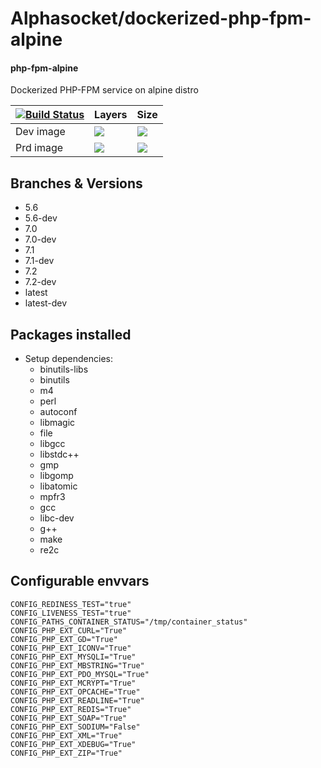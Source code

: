 # Alphasocket/dockerized-php-fpm-alpine
#### php-fpm-alpine
Dockerized PHP-FPM service on alpine distro


| [![Build Status](https://semaphoreci.com/api/v1/alphasocket/dockerized-php-fpm-alpine/branches/latest-dev/badge.svg)](https://semaphoreci.com/alphasocket/dockerized-php-fpm-alpine) | Layers | Size  |
| ----- | ----- | ----- |
| Dev image | [![](https://images.microbadger.com/badges/image/03192859189254/dockerized-php-fpm-alpine:latest-dev.svg)](https://microbadger.com/images/03192859189254/php-fpm-alpine:latest-dev ) | [![](https://images.microbadger.com/badges/version/03192859189254/dockerized-php-fpm-alpine:latest-dev.svg)](https://microbadger.com/images/03192859189254/php-fpm-alpine:latest-dev) |
| Prd image | [![](https://images.microbadger.com/badges/image/alphasocket/php-fpm-alpine:latest-dev.svg)](https://microbadger.com/images/alphasocket/php-fpm-alpine:latest-dev ) | [![](https://images.microbadger.com/badges/version/alphasocket/php-fpm-alpine:latest-dev.svg)](https://microbadger.com/images/alphasocket/php-fpm-alpine:latest-dev) |

## Branches & Versions
- 5.6
- 5.6-dev
- 7.0
- 7.0-dev
- 7.1
- 7.1-dev
- 7.2
- 7.2-dev
- latest
- latest-dev


## Packages installed
- Setup dependencies:
  + binutils-libs
  + binutils
  + m4
  + perl
  + autoconf
  + libmagic
  + file
  + libgcc
  + libstdc++
  + gmp
  + libgomp
  + libatomic
  + mpfr3
  + gcc
  + libc-dev
  + g++
  + make
  + re2c


## Configurable envvars
~~~
CONFIG_REDINESS_TEST="true"
CONFIG_LIVENESS_TEST="true"
CONFIG_PATHS_CONTAINER_STATUS="/tmp/container_status"
CONFIG_PHP_EXT_CURL="True"
CONFIG_PHP_EXT_GD="True"
CONFIG_PHP_EXT_ICONV="True"
CONFIG_PHP_EXT_MYSQLI="True"
CONFIG_PHP_EXT_MBSTRING="True"
CONFIG_PHP_EXT_PDO_MYSQL="True"
CONFIG_PHP_EXT_MCRYPT="True"
CONFIG_PHP_EXT_OPCACHE="True"
CONFIG_PHP_EXT_READLINE="True"
CONFIG_PHP_EXT_REDIS="True"
CONFIG_PHP_EXT_SOAP="True"
CONFIG_PHP_EXT_SODIUM="False"
CONFIG_PHP_EXT_XML="True"
CONFIG_PHP_EXT_XDEBUG="True"
CONFIG_PHP_EXT_ZIP="True"
~~~
